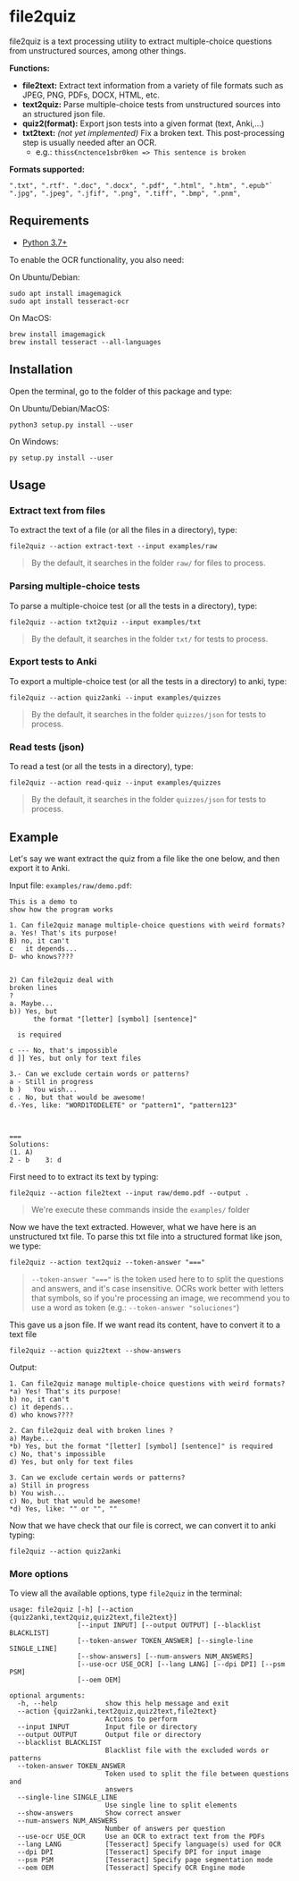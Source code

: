 # file2quiz

file2quiz is a text processing utility to extract multiple-choice questions from unstructured sources, among other things.

**Functions:**

- **file2text:** Extract text information from a variety of file formats such as JPEG, PNG, PDFs, DOCX, HTML, etc.
- **text2quiz:** Parse multiple-choice tests from unstructured sources into an structured json file.
- **quiz2(format):** Export json tests into a given format (text, Anki,...)
- **txt2text:** *(not yet implemented)* Fix a broken text. This post-processing step is usually needed after an OCR.
    - e.g.: `thiss€nctence1sbr0ken => This sentence is broken`


**Formats supported:**
```
".txt", ".rtf". ".doc", ".docx", ".pdf", ".html", ".htm", ".epub"`
".jpg", ".jpeg", ".jfif", ".png", ".tiff", ".bmp", ".pnm", 
```


## Requirements

- [Python 3.7+](https://www.python.org/downloads/)

To enable the OCR functionality, you also need:

On Ubuntu/Debian:

```
sudo apt install imagemagick
sudo apt install tesseract-ocr
```

On MacOS:

```
brew install imagemagick
brew install tesseract --all-languages
```


## Installation

Open the terminal, go to the folder of this package and type:

On Ubuntu/Debian/MacOS:

```
python3 setup.py install --user
```

On Windows:

```
py setup.py install --user
```


## Usage


### Extract text from files

To extract the text of a file (or all the files in a directory), type:

```
file2quiz --action extract-text --input examples/raw
```

> By the default, it searches in the folder `raw/` for files to process. 


### Parsing multiple-choice tests

To parse a multiple-choice test (or all the tests in a directory), type:

```
file2quiz --action txt2quiz --input examples/txt
```

> By the default, it searches in the folder `txt/` for tests to process. 


### Export tests to Anki 

To export a multiple-choice test (or all the tests in a directory) to anki, type:

```
file2quiz --action quiz2anki --input examples/quizzes
```

> By the default, it searches in the folder `quizzes/json` for tests to process. 


### Read tests (json) 

To read a test (or all the tests in a directory), type:

```
file2quiz --action read-quiz --input examples/quizzes
```

> By the default, it searches in the folder `quizzes/json` for tests to process. 


## Example

Let's say we want extract the quiz from a file like the one below, and then export it to Anki.

Input file: `examples/raw/demo.pdf`:

``` text
This is a demo to
show how the program works

1. Can file2quiz manage multiple-choice questions with weird formats?
a. Yes! That's its purpose!
B) no, it can't
c	it depends...
D- who knows????


2) Can file2quiz deal with
broken lines
?
a. Maybe...
b)) Yes, but
      the format "[letter] [symbol] [sentence]"

  is required

c --- No, that's impossible
d ]] Yes, but only for text files

3.- Can we exclude certain words or patterns?
a - Still in progress
b )   You wish...
c . No, but that would be awesome!
d.-Yes, like: "WORD1TODELETE" or "pattern1", "pattern123"



===
Solutions:
(1. A)
2 - b    3: d
```

First need to to extract its text by typing:

```
file2quiz --action file2text --input raw/demo.pdf --output .
```

> We're execute these commands inside the `examples/` folder

Now we have the text extracted. However, what we have here is an unstructured txt file. 
To parse this txt file into a structured format like json, we type:

```
file2quiz --action text2quiz --token-answer "==="
```

> `--token-answer "==="` is the token used here to to split the questions and answers, and it's case insensitive.
> OCRs work better with letters that symbols, so if you're processing an image, we recommend you to use a 
> word as token (e.g.: `--token-answer "soluciones"`)


This gave us a json file. If we want read its content, have to convert it to a text file

```
file2quiz --action quiz2text --show-answers
```

Output:

```
1. Can file2quiz manage multiple-choice questions with weird formats?
*a) Yes! That's its purpose!
b) no, it can't
c) it depends...
d) who knows????

2. Can file2quiz deal with broken lines ?
a) Maybe...
*b) Yes, but the format "[letter] [symbol] [sentence]" is required
c) No, that's impossible
d) Yes, but only for text files

3. Can we exclude certain words or patterns?
a) Still in progress
b) You wish...
c) No, but that would be awesome!
*d) Yes, like: "" or "", ""
```

Now that we have check that our file is correct, we can convert it to anki typing:

```
file2quiz --action quiz2anki
```

### More options

To view all the available options, type `file2quiz` in the terminal:

```
usage: file2quiz [-h] [--action {quiz2anki,text2quiz,quiz2text,file2text}]
                 [--input INPUT] [--output OUTPUT] [--blacklist BLACKLIST]
                 [--token-answer TOKEN_ANSWER] [--single-line SINGLE_LINE]
                 [--show-answers] [--num-answers NUM_ANSWERS]
                 [--use-ocr USE_OCR] [--lang LANG] [--dpi DPI] [--psm PSM]
                 [--oem OEM]

optional arguments:
  -h, --help            show this help message and exit
  --action {quiz2anki,text2quiz,quiz2text,file2text}
                        Actions to perform
  --input INPUT         Input file or directory
  --output OUTPUT       Output file or directory
  --blacklist BLACKLIST
                        Blacklist file with the excluded words or patterns
  --token-answer TOKEN_ANSWER
                        Token used to split the file between questions and
                        answers
  --single-line SINGLE_LINE
                        Use single line to split elements
  --show-answers        Show correct answer
  --num-answers NUM_ANSWERS
                        Number of answers per question
  --use-ocr USE_OCR     Use an OCR to extract text from the PDFs
  --lang LANG           [Tesseract] Specify language(s) used for OCR
  --dpi DPI             [Tesseract] Specify DPI for input image
  --psm PSM             [Tesseract] Specify page segmentation mode
  --oem OEM             [Tesseract] Specify OCR Engine mode
```
